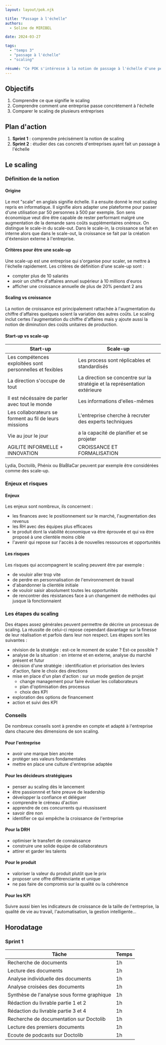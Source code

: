 ```yaml
---
layout: layout/pok.njk

title: "Passage à l'échelle"
authors:
  - Soline de MIRIBEL

date: 2024-03-27

tags: 
  - "temps 3"
  - "passage à l'échelle"
  - "scaling"

résumé: "Ce POK s'intéresse à la notion de passage à l'échelle d'une petite entreprise. Le thème est abordé au travers une première partie plus théorique puis grâce à l'exemple de Doctolib"
---
```

## Objectifs
1. Comprendre ce que signifie le scaling
2. Comprendre comment une entreprise passe concrètement à l'échelle
3. Comparer le scaling de plusieurs entreprises

## Plan d'action
1. **Sprint 1** : comprendre précisément la notion de scaling
2. **Sprint 2** : étudier des cas concrets d'entreprises ayant fait un passage à l'échelle

## Le scaling
### Définition de la notion
#### Origine
Le mot "scale" en anglais signifie échelle.
Il a ensuite donné le mot scaling repris en informatique. Il signifie alors adapter une plateforme pour passer d'une utilisation par 50 personnes à 500 par exemple.
Son sens économique veut dire être capable de rester performant malgré une augmentation de la demande sans coûts supplémentaires onéreux.
On distingue le scale-in du scale-out. Dans le scale-in, la croissance se fait en interne alors que dans le scale-out, la croissance se fait par la création d'éxtension externe à l'entreprise.

#### Critères pour être une scale-up
Une scale-up est une entreprise qui s'organise pour scaler, se mettre à l'échelle rapidement. Les critères de définition d'une scale-up sont : 
- compter plus de 10 salariés
- avoir un chiffre d'affaires annuel supérieur à 10 millions d'euros
- afficher une croissance annuelle de plus de 20% pendant 2 ans

#### Scaling vs croissance
La notion de croissance est principalement rattachée à l'augmentation du chiffre d'affaires quelques soient la variation des autres coûts. Le scaling inclut certes l'augmentation du chiffre d'affaires mais y ajoute aussi la notion de diminution des coûts unitaires de production.

#### Start-up vs scale-up
| Start-up           | Scale-up |
|--------------------|-------|
| Les compétences exploitées sont personnelles et fexibles   | Les process sont réplicables et standardisés    |
| La direction s'occupe de tout|La direction se concentre sur la stratégie et la représentation extérieure|
| Il est nécéssaire de parler avec tout le monde| Les informations d'elles-mêmes|
|Les collaborateurs se forment au fil de leurs missions | L'entreprise cherche à recruter des experts techniques|
|Vie au jour le jour|a la capacité de planifier et se projeter|
|AGILITE INFORMELLE + INNOVATION|CROISSANCE ET FORMALISATION|
Lydia, Doctolib, Phénix ou BlaBlaCar peuvent par exemple être considérées comme des scale-up.

### Enjeux et risques
#### Enjeux
Les enjeux sont nombreux, ils concernent :
- les finances avec le positionnement sur le marché, l'augmentation des revenus
- les RH avec des équipes plus efficaces
- le produit dont la viabilité économique va être éprouvée et qui va être proposé à une clientèle moins cible
- l'avenir qui repose sur l'accès à de nouvelles ressources et opportunités

#### Les risques
Les risques qui accompagnent le scaling peuvent être par exemple :
- de vouloir aller trop vite
- de perdre en personnalisation de l'environnement de travail
- d'abandonner la clientèle initiale
- de vouloir saisir absolument toutes les opportunités
- de rencontrer des résistances face à un changement de méthodes qui jusque là fonctionnaient

### Les étapes du scaling
Des étapes assez générales peuvent permettre de décrire un processus de scaling. La réussite de celui-ci repose cependant davantage sur la finesse de leur réalisation et parfois dans leur non respect. Les étapes sont les suivantes :
- révision de la stratégie : est-ce le moment de scaler ? Est-ce possible ?
- analyse de la situation : en interne et en externe, analyse du marché présent et futur
- décision d'une stratégie : identification et priorisation des leviers d'action, faire le choix des directions
- mise en place d'un plan d'action : sur un mode gestion de projet
  - change management pour faire évoluer les collaborateurs
  - plan d'optimisation des processus
  - choix des KPI
- exploration des options de financement
- action et suivi des KPI

### Conseils
De nombreux conseils sont à prendre en compte et adapté à l'entreprise dans chacune des dimensions de son scaling.
#### Pour l'entreprise
- avoir une marque bien ancrée
- protéger ses valeurs fondamentales
- mettre en place une culture d'entreprise adaptée

#### Pour les décideurs stratégiques
- penser au scaling dès le lancement
- être passionnné et faire preuve de leadership
- développer la confiance et déléguer
- comprendre le créneau d'action
- apprendre de ces concurrents qui réussissent
- savoir dire non
- identifier ce qui empêche la croissance de l'entreprise

#### Pour la DRH
- optimiser le transfert de connaissance
- construire une solide équipe de collaborateurs
- attirer et garder les talents

#### Pour le produit
- valoriser la valeur du produit plutôt que le prix
- proposer une offre différenciante et unique
- ne pas faire de compromis sur la qualité ou la cohérence

#### Pour les KPI
Suivre aussi bien les indicateurs de croissance de la taille de l'entreprise, la qualité de vie au travail, l'automatisation, la gestion intelligente...




## Horodatage
### Sprint 1
| Tâche                                                                            | Temps |
|----------------------------------------------------------------------------------|-------|
| Recherche de documents                                                           | 1h    |
| Lecture des documents                                                            | 1h    |
| Analyse individuelle des documents                                               | 1h    |
| Analyse croisées des documents                                                   | 1h    |
| Synthèse de l'analyse sous forme graphique                                       | 1h    |
| Rédaction du livrable partie 1 et 2                                              | 1h    |
| Rédaction du livrable partie 3 et 4                                              | 1h    |
| Recherche de documentation sur Doctolib                                          | 1h    |
| Lecture des premiers documents                                                   | 1h    |
| Ecoute de podcasts sur Doctolib                                                  | 1h    |